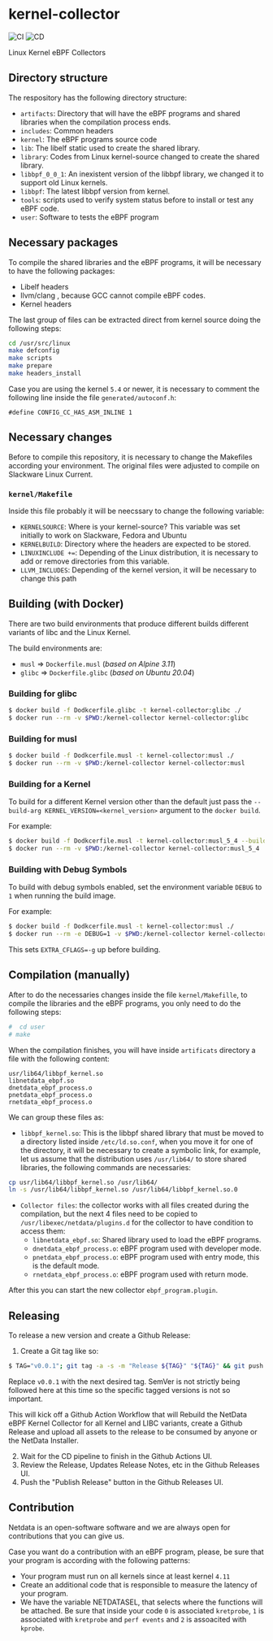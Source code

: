 # kernel-collector

![CI](https://github.com/netdata/kernel-collector/workflows/CI/badge.svg)
![CD](https://github.com/netdata/kernel-collector/workflows/CD/badge.svg)

Linux Kernel eBPF Collectors

## Directory structure

The respository has the following directory structure:

-   `artifacts`: Directory that will have the eBPF programs and shared libraries when the compilation process ends.
-   `includes`: Common headers
-   `kernel`: The eBPF programs source code
-   `lib`: The libelf static used to create the shared library.
-   `library`: Codes from Linux kernel-source changed to create the shared library.
-   `libbpf_0_0_1`: An inexistent version of the libbpf library, we changed it to support old Linux kernels.
-   `libbpf`: The latest libbpf version from kernel.
-   `tools`: scripts used to verify system status before to install or test any eBPF code.
-   `user`: Software to tests the eBPF program

## Necessary packages

To compile the shared libraries and the eBPF programs, it will be necessary to have the following packages:

-   Libelf headers
-   llvm/clang , because GCC cannot compile eBPF codes.
-   Kernel headers

The last group of files can be extracted direct from kernel source doing the following steps:

```bash
cd /usr/src/linux
make defconfig
make scripts
make prepare
make headers_install
```

Case you are using the kernel `5.4` or newer, it is necessary to comment the following line inside the file 
 `generated/autoconf.h`:

```
#define CONFIG_CC_HAS_ASM_INLINE 1
```

## Necessary changes

Before to compile this repository, it is necessary to change the Makefiles according your environment. The original
files were adjusted to compile on Slackware Linux Current. 


### `kernel/Makefile`

Inside this file probably it will be neecssary to change the following variable:

-   `KERNELSOURCE`: Where is your kernel-source? This variable was set initially to work on Slackware, Fedora and Ubuntu
-   `KERNELBUILD`: Directory where the headers are expected to be stored.
-   `LINUXINCLUDE +=`: Depending of the Linux distribution, it is necessary to add or remove directories from this variable.
-   `LLVM_INCLUDES`: Depending of the kernel version, it will be necessary to change this path


## Building (with Docker)

There are two build environments that produce different builds different
variants of libc and the Linux Kernel.

The build environments are:

- `musl`  => `Dockerfile.musl` (_based on Alpine 3.11_)
- `glibc` => `Dockerfile.glibc` (_based on Ubuntu 20.04_)

### Building for glibc

```sh
$ docker build -f Dodkcerfile.glibc -t kernel-collector:glibc ./
$ docker run --rm -v $PWD:/kernel-collector kernel-collector:glibc
```

### Building for musl

```sh
$ docker build -f Dodkcerfile.musl -t kernel-collector:musl ./
$ docker run --rm -v $PWD:/kernel-collector kernel-collector:musl
```

### Building for a Kernel

To build for a different Kernel version other than the default just pass the
`--build-arg KERNEL_VERSION=<kernel_version>` argument to the `docker build`.

For example:

```sh
$ docker build -f Dodkcerfile.musl -t kernel-collector:musl_5_4 --build--arg KERNEL_VERSION=5.4.18 ./
$ docker run --rm -v $PWD:/kernel-collector kernel-collector:musl_5_4
```

### Building with Debug Symbols

To build with debug symbols enabled, set the environment variable `DEBUG` to `1`
when running the build image.

For example:

```sh
$ docker build -f Dodkcerfile.musl -t kernel-collector:musl ./
$ docker run --rm -e DEBUG=1 -v $PWD:/kernel-collector kernel-collector:musl
```

This sets `EXTRA_CFLAGS=-g` up before building.

## Compilation (manually)

After to do the necessaries changes inside the file `kernel/Makefille`, to compile the libraries
 and the eBPF programs, you only need to do the following steps:

```bash
#  cd user
# make
``` 

When the compilation finishes, you will have inside `artificats` directory a file with the following
content:

```
usr/lib64/libbpf_kernel.so
libnetdata_ebpf.so
dnetdata_ebpf_process.o
pnetdata_ebpf_process.o
rnetdata_ebpf_process.o
```

We can group these files as:

-   `libbpf_kernel.so`: This is the libbpf shared library that must be moved to a directory listed inside 
 `/etc/ld.so.conf`, when you move it for one of the directory, it will be necessary to create a symbolic link, 
 for example, let us assume that the distribution uses `/usr/lib64/` to store shared libraries, the following 
commands are necessaries:

```bash
cp usr/lib64/libbpf_kernel.so /usr/lib64/
ln -s /usr/lib64/libbpf_kernel.so /usr/lib64/libbpf_kernel.so.0
```

-   `Collector files`: the collector works with all files created during the compilation, but the next 4 files
need to be copied to `/usr/libexec/netdata/plugins.d` for the collector to have condition to access them:
    -   `libnetdata_ebpf.so`: Shared library used to load the eBPF programs.
    -   `dnetdata_ebpf_process.o`: eBPF program used with developer mode.
    -   `pnetdata_ebpf_process.o`: eBPF program used with entry mode, this is the default mode.
    -   `rnetdata_ebpf_process.o`: eBPF program used with return mode.


After this you can start the new collector `ebpf_program.plugin`.

## Releasing

To release a new version and create a Github Release:

1. Create a Git tag like so:

```sh
$ TAG="v0.0.1"; git tag -a -s -m "Release ${TAG}" "${TAG}" && git push origin "${TAG}"
```

Replace `v0.0.1` with the next desired tag. SemVer is not strictly being followed
here at this time so the specific tagged versions is not so important.

This will kick off a Github Action Workflow that will Rebuild the NetData eBPF
Kernel Collector for all Kernel and LIBC variants, create a Github Release and
upload all assets to the release to be consumed by anyone or the NetData Installer.

2. Wait for the CD pipeline to finish in the Github Actions UI.
3. Review the Release, Updates Release Notes, etc in the Github Releases UI.
4. Push the "Publish Release" button in the Github Releases UI.

## Contribution

Netdata is an open-software software and we are always open for contributions that
you can give us.

Case you want do a contribution with an eBPF program, please, be sure that your program
is according with the following patterns:

-   Your program must run on all kernels since at least kernel `4.11`
-   Create an additional code that is responsible to measure the latency of your program.
-   We have the variable NETDATASEL, that selects where the functions will be attached. Be
    sure that inside your code `0` is associated `kretprobe`, `1` is associated with `kretprobe`
    and `perf events` and `2` is assoacited with `kprobe`.

